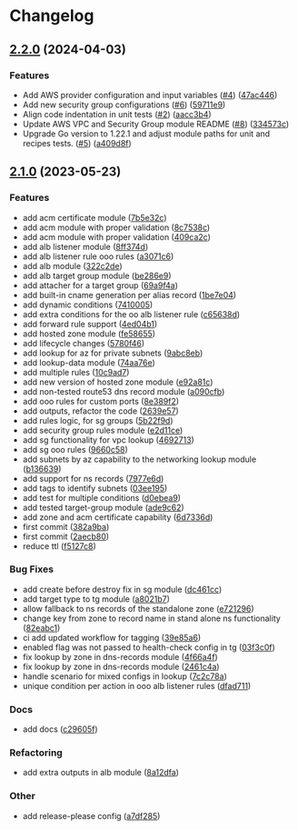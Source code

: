 # Changelog

## [2.2.0](https://github.com/Excoriate/terraform-registry-aws-networking/compare/v2.1.0...v2.2.0) (2024-04-03)


### Features

* Add AWS provider configuration and input variables ([#4](https://github.com/Excoriate/terraform-registry-aws-networking/issues/4)) ([47ac446](https://github.com/Excoriate/terraform-registry-aws-networking/commit/47ac44650d6e523f98d6df54e59fc924e6756274))
* Add new security group configurations ([#6](https://github.com/Excoriate/terraform-registry-aws-networking/issues/6)) ([59711e9](https://github.com/Excoriate/terraform-registry-aws-networking/commit/59711e9ccc8a2432240eb20abda7610accdf013a))
* Align code indentation in unit tests ([#2](https://github.com/Excoriate/terraform-registry-aws-networking/issues/2)) ([aacc3b4](https://github.com/Excoriate/terraform-registry-aws-networking/commit/aacc3b49e4126c1aed3e76b08b23f80f69d23c8b))
* Update AWS VPC and Security Group module README ([#8](https://github.com/Excoriate/terraform-registry-aws-networking/issues/8)) ([334573c](https://github.com/Excoriate/terraform-registry-aws-networking/commit/334573cbc331e32c9d33e445935c4b6b4847c8ba))
* Upgrade Go version to 1.22.1 and adjust module paths for unit and recipes tests. ([#5](https://github.com/Excoriate/terraform-registry-aws-networking/issues/5)) ([a409d8f](https://github.com/Excoriate/terraform-registry-aws-networking/commit/a409d8fd7a3d8d79c1544c916c70f043a6bb50bd))

## [2.1.0](https://github.com/Excoriate/terraform-registry-aws-networking/compare/v2.0.0...v2.1.0) (2023-05-23)


### Features

* add acm certificate module ([7b5e32c](https://github.com/Excoriate/terraform-registry-aws-networking/commit/7b5e32c58cf94f1af75bd6ce93331c207f7e2f08))
* add acm module with proper validation ([8c7538c](https://github.com/Excoriate/terraform-registry-aws-networking/commit/8c7538c7076fb5bfbbd05b344f354aab8b211dd8))
* add acm module with proper validation ([409ca2c](https://github.com/Excoriate/terraform-registry-aws-networking/commit/409ca2cc5281b94633a574b66a41ce0a9ccd091f))
* add alb listener module ([8ff374d](https://github.com/Excoriate/terraform-registry-aws-networking/commit/8ff374d8a0b216f8c3c103db91685da1be7b8cf7))
* add alb listener rule ooo rules ([a3071c6](https://github.com/Excoriate/terraform-registry-aws-networking/commit/a3071c6a21402f4f63e0cd74137eea5f3d982ff4))
* add alb module ([322c2de](https://github.com/Excoriate/terraform-registry-aws-networking/commit/322c2de9a6c826e20f6ddc77d285b19e041fae9a))
* add alb target group module ([be286e9](https://github.com/Excoriate/terraform-registry-aws-networking/commit/be286e9384096c89e620a13b3dcaf92a5d5a91d6))
* add attacher for a target group ([69a9f4a](https://github.com/Excoriate/terraform-registry-aws-networking/commit/69a9f4afd47cbf689a8fede492e352a9ee59c726))
* add built-in cname generation per alias record ([1be7e04](https://github.com/Excoriate/terraform-registry-aws-networking/commit/1be7e04f5de04058a60521d4d505c88765546f42))
* add dynamic conditions ([7410005](https://github.com/Excoriate/terraform-registry-aws-networking/commit/74100056de4db9f2c048833d72907fdbad86df5b))
* add extra conditions for the oo alb listener rule ([c65638d](https://github.com/Excoriate/terraform-registry-aws-networking/commit/c65638d05e52701413675df9e3da927ea3663d16))
* add forward rule support ([4ed04b1](https://github.com/Excoriate/terraform-registry-aws-networking/commit/4ed04b125c5673fef2382adb57fa7d61e667aca5))
* add hosted zone module ([fe58655](https://github.com/Excoriate/terraform-registry-aws-networking/commit/fe586555222f1e110db0407e48c0922af5cfc770))
* add lifecycle changes ([5780f46](https://github.com/Excoriate/terraform-registry-aws-networking/commit/5780f465b1d27f077044e95b3b4d4e2501bb7cd4))
* add lookup for az for private subnets ([9abc8eb](https://github.com/Excoriate/terraform-registry-aws-networking/commit/9abc8ebd53a4fcd2e37f4258ff7665d98bbd4d3d))
* add lookup-data module ([74aa76e](https://github.com/Excoriate/terraform-registry-aws-networking/commit/74aa76ecdb3a5f0b2e6fef4a1854d09c256374cd))
* add multiple rules ([10c9ad7](https://github.com/Excoriate/terraform-registry-aws-networking/commit/10c9ad71455a59ed43e281e7818b13f1268647ae))
* add new version of hosted zone module ([e92a81c](https://github.com/Excoriate/terraform-registry-aws-networking/commit/e92a81ca2da47abbc2e40ceaace8e0baecf02585))
* add non-tested route53 dns record module ([a090cfb](https://github.com/Excoriate/terraform-registry-aws-networking/commit/a090cfb402d69bffb3ca800b3a9c59634fc3e194))
* add ooo rules for custom ports ([8e389f2](https://github.com/Excoriate/terraform-registry-aws-networking/commit/8e389f24788fcb7005ec2b71f22618d3dfb97b93))
* add outputs, refactor the code ([2639e57](https://github.com/Excoriate/terraform-registry-aws-networking/commit/2639e5706a91e08553b1bd68683cfbba0805e548))
* add rules logic, for sg groups ([5b22f9d](https://github.com/Excoriate/terraform-registry-aws-networking/commit/5b22f9d91995ce34a66abe637ba41dfddd73aef2))
* add security group rules module ([e2d11ce](https://github.com/Excoriate/terraform-registry-aws-networking/commit/e2d11cebd5d40bf4585661cd373be24ba66f4789))
* add sg functionality for vpc lookup ([4692713](https://github.com/Excoriate/terraform-registry-aws-networking/commit/46927137ec8b0257a0723e22dd6665652654062f))
* add sg ooo rules ([9660c58](https://github.com/Excoriate/terraform-registry-aws-networking/commit/9660c58c5400661e1ce70db10a00f8f1a1e90296))
* add subnets by az capability to the networking lookup module ([b136639](https://github.com/Excoriate/terraform-registry-aws-networking/commit/b136639afa137acc407290b5b62e417bd063f08b))
* add support for ns records ([7977e6d](https://github.com/Excoriate/terraform-registry-aws-networking/commit/7977e6d2f5fd618766bed9fcc0f85b9fdb25c536))
* add tags to identify subnets ([03ee195](https://github.com/Excoriate/terraform-registry-aws-networking/commit/03ee195bfd0dbcc0b4e632b079372f164419f6a5))
* add test for multiple conditions ([d0ebea9](https://github.com/Excoriate/terraform-registry-aws-networking/commit/d0ebea9024b05336ad5e0c43260d5f4e8c9c09f5))
* add tested target-group module ([ade9c62](https://github.com/Excoriate/terraform-registry-aws-networking/commit/ade9c6209ae2efc1d11827d884175f0684147ef6))
* add zone and acm certificate capability ([6d7336d](https://github.com/Excoriate/terraform-registry-aws-networking/commit/6d7336d5e4a9fb8c08e5769d25fa0b97b761b09a))
* first commit ([382a9ba](https://github.com/Excoriate/terraform-registry-aws-networking/commit/382a9bab590e3d233c17de9d9f1c19f059e4976d))
* first commit ([2aecb80](https://github.com/Excoriate/terraform-registry-aws-networking/commit/2aecb808e6018715135621af998666e58a17c796))
* reduce ttl ([f5127c8](https://github.com/Excoriate/terraform-registry-aws-networking/commit/f5127c80ab08e7d68596eef627511aed815acf47))


### Bug Fixes

* add create before destroy fix in sg module ([dc461cc](https://github.com/Excoriate/terraform-registry-aws-networking/commit/dc461cc67251d370bcabe321c2aaab4e07aa438e))
* add target type to tg module ([a8021b7](https://github.com/Excoriate/terraform-registry-aws-networking/commit/a8021b75cc1b53cd442b88fab06e98dc7ec381f7))
* allow fallback to ns records of the standalone zone ([e721296](https://github.com/Excoriate/terraform-registry-aws-networking/commit/e7212965ecc59888e008703b2e978fc606f5739c))
* change key from zone to record name in stand alone ns functionality ([82eabc1](https://github.com/Excoriate/terraform-registry-aws-networking/commit/82eabc17780fe5b168a80c501e7a2263323a3067))
* ci add updated workflow for tagging ([39e85a6](https://github.com/Excoriate/terraform-registry-aws-networking/commit/39e85a63ff2b02885f97c4952b2fe45890571ea3))
* enabled flag was not passed to health-check config in tg ([03f3c0f](https://github.com/Excoriate/terraform-registry-aws-networking/commit/03f3c0fe165ae0ec578cd6983c891a7dd9b1740c))
* fix lookup by zone in dns-records module ([4f66a4f](https://github.com/Excoriate/terraform-registry-aws-networking/commit/4f66a4f4cabda4243ba2647667e0af7ad646c80c))
* fix lookup by zone in dns-records module ([2461c4a](https://github.com/Excoriate/terraform-registry-aws-networking/commit/2461c4a56c33d6f8150c9a13460e6f16b36f13a8))
* handle scenario for mixed configs in lookup ([7c2c78a](https://github.com/Excoriate/terraform-registry-aws-networking/commit/7c2c78aeb93c2a3c775c9a7a51bc4689dbf215e5))
* unique condition per action in ooo alb listener rules ([dfad711](https://github.com/Excoriate/terraform-registry-aws-networking/commit/dfad711072dcd2ca11f42eb60d33b52b412e965c))


### Docs

* add docs ([c29605f](https://github.com/Excoriate/terraform-registry-aws-networking/commit/c29605fc6007ba0eae4832a27e80016c3728efdd))


### Refactoring

* add extra outputs in alb module ([8a12dfa](https://github.com/Excoriate/terraform-registry-aws-networking/commit/8a12dfaa581ef0d9b55ee1080f51f8d6419b023f))


### Other

* add release-please config ([a7df285](https://github.com/Excoriate/terraform-registry-aws-networking/commit/a7df2856b5af9bbbe13861b3e49a11fbc8f7e7aa))
